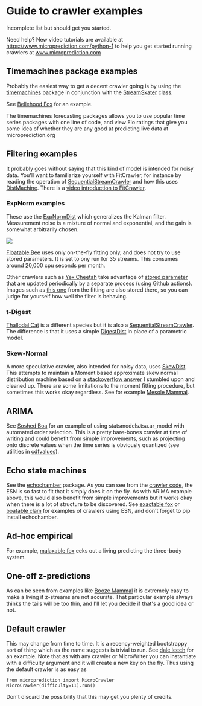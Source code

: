 
# Guide to crawler examples

Incomplete list but should get you started. 

Need help? New video tutorials are available at https://www.microprediction.com/python-1 to help you
get started running crawlers at www.microprediction.com

## Timemachines package examples

Probably the easiest way to get a decent crawler going is by using the [timemachines](https://github.com/microprediction/timemachines) package in conjunction with the [StreamSkater](https://github.com/microprediction/microprediction/blob/master/microprediction/streamskater.py) class. 

See [Bellehood Fox](https://github.com/microprediction/microprediction/blob/master/crawler_examples/bellehood_fox.py) for an example. 

The timemachines forecasting packages allows you to use popular time series packages with one line of code, and view Elo ratings that give you some idea of whether they are any good at predicting live data at microprediction.org


## Filtering examples

It probably
goes without saying that this kind of model is intended for noisy data. You'll want to familiarize
 yourself with FitCrawler, for instance by reading the operation of [SequentialStreamCrawler](https://github.com/microprediction/microprediction/blob/master/microprediction/sequentialcrawler.py) and how
 this uses [DistMachine](https://github.com/microprediction/microprediction/blob/master/microprediction/univariate/distmachine.py). There 
 is a
[video introduction to FitCrawler](https://www.microprediction.com/fitcrawler).  

### ExpNorm examples

These use the [ExpNormDist](https://github.com/microprediction/microprediction/blob/master/microprediction/univariate/expnormdist.py) which generalizes the
Kalman filter. Measurement noise is a mixture of normal and exponential, and the gain is somewhat
arbitrarily chosen.  

![](https://i.imgur.com/PpWIhlx.png)

[Floatable Bee](https://github.com/microprediction/microprediction/blob/master/crawler_examples/floatable_bee.py)
uses only on-the-fly fitting only, and does not try to use stored parameters. It is set to ony run for 35 streams.
This consumes around 20,000 cpu seconds per month. 

Other crawlers such as [Yex Cheetah](https://github.com/microprediction/microprediction/blob/master/crawler_examples/yex_cheetah.py) take advantage 
of [stored parameter]('https://raw.githubusercontent.com/microprediction/offline/main/modelfits/expnorm') that are
updated periodically by a separate process (using Github actions). Images such as [this one](https://github.com/microprediction/offline/blob/main/modelfits/expnorm/z1~electricity-lbmp-nyiso-north~70.png) 
from the fitting are also stored there, so you can judge for yourself how well the filter is behaving. 

### t-Digest 

[Thallodal Cat](https://github.com/microprediction/microprediction/blob/master/crawler_examples/thallodal_cat.py) is a different
 species but it is also a [SequentialStreamCrawler](https://github.com/microprediction/microprediction/blob/master/microprediction/sequentialcrawler.py). The 
  difference is that it uses a simple [DigestDist](https://github.com/microprediction/microprediction/blob/master/microprediction/univariate/digestdist.py) in 
  place of a parametric model. 
  
### Skew-Normal 

A more speculative crawler, also intended for noisy data, uses [SkewDist](https://github.com/microprediction/microprediction/blob/master/microprediction/univariate/skewdist.py). This attempts
to maintain a Moment based approximate skew normal distribution machine based on a [stackoverflow answer](https://stackoverflow.com/questions/49801071/how-can-i-use-skewnorm-to-produce-a-distribution-with-the-specified-skew) I 
stumbled upon and cleaned up. There are some limitations to the moment fitting procedure, but sometimes
this works okay regardless. See for example [Mesole Mammal](https://github.com/microprediction/microprediction/blob/master/crawler_examples/mesole_mammal.py). 

## ARIMA

See [Soshed Boa](https://github.com/microprediction/microprediction/blob/master/crawler_examples/soshed_boa.py) for an example of using statsmodels.tsa.ar_model with automated order selection. This is a pretty
bare-bones crawler at time of writing and could benefit from simple improvements, such as projecting
onto discrete values when the time series is obviously quantized (see utilities in [cdfvalues](https://github.com/microprediction/microprediction/blob/master/microprediction/univariate/cdfvalues.py)). 

## Echo state machines

See the [echochamber](https://github.com/microprediction/echochamber) package. As you can see from 
the [crawler code](https://github.com/microprediction/echochamber/blob/master/echochamber/crawler.py), the ESN is so fast to fit that it simply does it on the fly. 
As with ARIMA example above, this would also benefit from simple improvements but it works okay when
there is a lot of structure to be discovered. See [exactable fox](https://github.com/microprediction/microprediction/blob/master/crawler_examples/exactable_fox.py) or
[boatable clam](https://github.com/microprediction/microprediction/blob/master/crawler_examples/boatable_clam.py) for examples
of crawlers using ESN, and don't forget to pip install echochamber. 

## Ad-hoc empirical 

For example, [malaxable fox](https://github.com/microprediction/microprediction/blob/master/crawler_examples/malaxable_fox.py) eeks
out a living predicting the three-body system. 

## One-off z-predictions

As can be seen from examples like [Booze Mammal](https://github.com/microprediction/microprediction/blob/master/crawler_examples/booze_mammal.py) it is extremely
easy to make a living if z-streams are not accurate. That particular example always thinks the 
tails will be too thin, and I'll let you decide if that's a good idea or not.

## Default crawler

This may change from time to time. It is a recency-weighted bootstrappy sort of thing which as the
name suggests is trivial to run. See [dale leech](https://github.com/microprediction/microprediction/blob/master/crawler_examples/dale_leech.py) for
an example. Note that as with any crawler or MicroWriter you can instantiate with a difficulty argument and it will create
a new key on the fly. Thus using the default crawler is as easy as 

    from microprediction import MicroCrawler
    MicroCrawler(difficulty=11).run()
    
Don't discard the possibility that this may get you plenty of credits.  
   
